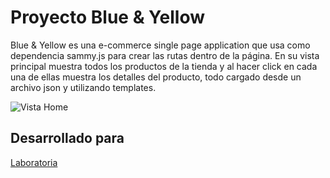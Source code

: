 # Proyecto Blue & Yellow

Blue & Yellow es una e-commerce single page application que usa como dependencia sammy.js para crear las rutas dentro de la página. En su vista principal muestra todos los productos de la tienda y al hacer click en cada una de ellas muestra los detalles del producto, todo cargado desde un archivo json y utilizando templates.

![Vista Home](https://i.imgur.com/kQV85WB.png)

## Desarrollado para 

[Laboratoria](http://laboratoria.la)
